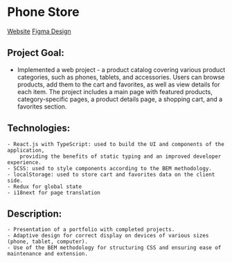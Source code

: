 # Phone Store

 [Website](https://Igor-Yaremchuk.github.io/phone_store/)
 [Figma Design](https://www.figma.com/design/T5ttF21UnT6RRmCQQaZc6L/Phone-catalog-(V2)-Original?node-id=0-1&p=f&t=oyLMRVkK1XlqZxlh-0)

 ## Project Goal:
   - Implemented a web project - a product catalog covering various product categories, such as phones, tablets, and accessories. Users can browse products, add them to the cart and favorites, as well as view details for each item. The project includes a main page with featured products, category-specific pages, a product details page, a shopping cart, and a favorites section.

 ## Technologies:
    - React.js with TypeScript: used to build the UI and components of the application,
        providing the benefits of static typing and an improved developer experience.
    - SCSS: used to style components according to the BEM methodology.
    - localStorage: used to store cart and favorites data on the client side.
    - Redux for global state
    - i18next for page translation

 ## Description:
    - Presentation of a portfolio with completed projects.
    - Adaptive design for correct display on devices of various sizes (phone, tablet, computer).
    - Use of the BEM methodology for structuring CSS and ensuring ease of maintenance and extension.

